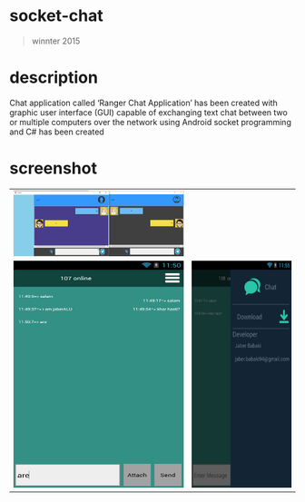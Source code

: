 # socket-chat
>winnter 2015

# description
Chat application called ‘Ranger Chat Application’ has been created with graphic user interface (GUI) capable of exchanging text chat between two or multiple computers over the network using Android socket programming and C# has been created

# screenshot

<table style="width:100%">
  <tr>
    <td><img src="https://github.com/JaberBabaki/socket-chat/blob/master/screenshot/C%23/1.jpg"/></td>
  </tr>
    <td><img src="https://github.com/JaberBabaki/socket-chat/blob/master/screenshot/android/1.png" width="400" height="400"/></td>
    <td><img src="https://github.com/JaberBabaki/socket-chat/blob/master/screenshot/android/2.png" width="600" height="400"/></td>
  </tr>
</table>
